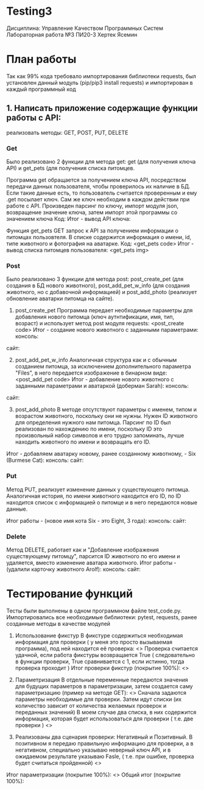 # Testing3
Дисциплина: Управление Качеством Программных Систем
Лабораторная работа №3
ПИ20-3 Хертек Ясемин

# План работы
Так как 99% кода требовало импортирования библиотеки requests, был установлен данный модуль (pip/pip3 install requests) и импортирован в каждый программный код
## 1. Написать приложение содержащие функции работы с API:
   реализовать методы:
        GET, 
        POST, 
        PUT, 
        DELETE
### Get
Было реализовано 2 функции для метода get: get (для получения ключа API) и get_pets (для получения списка питомцев. 

Программа get обращается за получением ключа API, посредством передачи данных пользователя, чтобы проверилось их наличие в БД. Если такие данные есть, то пользователь считается проверенным и ему .get посылает ключ. Сам же ключ необходим в каждом действии при работе с API.
Произведен парсинг по ключу, импорт модуля json, возвращение значение ключа, затем импорт этой программы со значением ключа
Код:
<get code>
Итог - вывод API ключа:
<img get>

Функция get_pets
GET запрос к API за получением информации о питомцах пользовтеля. В списке содержится информация о имени, id, типе животного и фотография на аватарке.
Код:
<get_pets code>
Итог - вывод списка питомцев пользователя:
<get_pets img>

### Post
Было реализовано 3 функции для метода post: post_create_pet (для создания в БД нового животного), post_add_pet_w_info (для создания животного, но с добавочной информацией) и post_add_photo (реализует обновление аватарки питомца на сайте).
1) post_create_pet
Программа передает необходимые параметры для добавления нового питомца (ключ аутнтификации, имя, тип, возраст) и использует метод post модуля requests:
<post_create code>
Итог - создание нового животного с заданными параметрами:
консоль:
<post create img>
сайт:
<post create img>

2) post_add_pet_w_info
Аналогичная структура как и с обычным созданием питомца, за исключением дополнительного параметра "Files", в него передается изображение в бинарном виде:
<post_add_pet code>
Итог - добавление нового животного с заданными параметрами и аватаркой (доберман Sarah):
консоль:
<post add pet img>
сайт:
<post add pet img>

3) post_add_photo
В методе отсутствуют параметры с именем, типом и возрастом животного, поскольку они не нужны. Нужен ID животного для определения нужного нам питомца.
Парсинг по ID был реализован по нахождению по имени, поскольку ID это произвольный набор символов и его трудно запоминать, лучше находить животного по имени и возвращать его ID.
<add photo code>
Итог - добавляем аватарку новому, ранее созданному животному, - Six (Burmese Cat):
консоль:
<post add photo img>
сайт:
<post add photo img>

### Put
Метод PUT, реализует изменение данных у существующего питомца. Аналогичная история, по имени животного находится его ID, по ID находится список с информацией о питомце и в него передаются новые данные.

Итог работы - (новое имя кота Six - это Eight, 3 года):
консоль:
<post add photo img>
сайт:
<post add photo img>

### Delete
Метод DELETE, работает как и "Добавление изображения существующему питомцу", парсится ID животного по его имени и удаляется, вместо изменение аватара животного.
<add photo code>
Итог работы - (удалили карточку животного Arolf):
консоль:
<post add photo img>
сайт:
<post add photo img>

# Тестирование функций
Тесты были выполнены в одном программном файле test_code.py. Импортировались все необходимые библиотеки: pytest, requests, ранее созданные методы в качестве модулей
<test code imports>

1. Использование фикстур
В фикстуре содержиться необходимая информация для проверки ( у меня это просто вызываемая программа), под ней находится её проверка:
<>
Проверка считается удачной, если работа фикстуры возвращается True ( следовательно в функции проверки, True сравнивается с 1, если истинно, тогда проверка проходит )
Итог проверки фикстур (покрытие 100%):
<>

2. Параметризация
В отдельные переменные передаются значения для будущих параметров в параметризации, затем создается саму параметризацию (пример на методе GET):
<>
Сначала задаются параметры необходимые для проверки.
Затем идут списки (их количество зависит от количества желаемых проверок и переданных значений) В моем случае два списка, в них содержится информация, которая будет использоваться для проверки ( т.е. две проверки )
<>

3. Реализованы два сценария проверки: Негативный и Позитивный. В позитивном я передаю правильную информацию для проверки, а в негативном, специально указываю неверный ключ API, и в ожидаемом результате указываю Fasle, ( т.е. при ошибке, проверка будет считаться пройденной)
<>

Итог параметризации (покрытие 100%):
<>
Общий итог (покрытие 100%):


